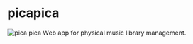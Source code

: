 picapica
========
![pica pica](//upload.wikimedia.org/wikipedia/commons/b/b6/Pica_pica_-_Compans_Caffarelli_-_2012-03-16.jpg)
Web app for physical music library management.
